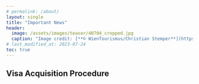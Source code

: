 ```yaml
---
# permalink: /about/
layout: single
title: "Important News"
header:
  image: /assets/images/teaser/40704_cropped.jpg
  caption: "Image credit: [**© WienTourismus/Christian Stemper**](https://foto.wien.info/Bild/Imperial/45013)"
# last_modified_at: 2023-07-24
toc: true
---
```


## Visa Acquisition Procedure
<!-- 
Due to the strict immigration policy of the Japanese government, every foreign participant is required to acquire a visa by submitting the following materials to the participants' local Japanese embassy:

1. Valid passport and visa
2. [Visa application form](https://www.mofa.go.jp/mofaj/files/000124525.pdf) to enter Japan
3. Certificate for ERFS registration by the symposium organizer (details are described [here](https://www.mofa.go.jp/ca/fna/page22e_000921.html)
4. Extra documents for participants from specific countries (described below)

Regarding the certificate for ERFS registration, the organizer requires all onsite participants from foreign countries to submit this [form](https://docs.google.com/forms/d/e/1FAIpQLSfRBYN5PNx5T5kEdmpuvgnz_Wnq6eG9zvx_Gr8UDMGifjRudw/viewform?usp=sf_link) so that the organizer can register the participants on ERFS.   The organizer will promptly provide the certificate of ERFS registration as a PDF file when it is ready.

Also, participants from specific countries (at least China) require extra documents including an invitation letter, itinerary in Japan, certificate of residence, letter of guarantee, documents summarizing the symposium, and certificate of employment of the general chair. Please submit this [form](https://docs.google.com/forms/d/e/1FAIpQLSfHAVug6Akqp8m10xFRG69RW16vfKmLQkhSHwwU38LJSbTFKQ/viewform?usp=sf_link) if you need these documents. Remark that we charge the document posting fee as explained on the registration page because we must send the documents via postal mail. We will start the document preparation when the transaction for the document posting fee is completed.

Each country of the Japanese embassy has a different immigration policy as described on the following [page](https://www.mofa.go.jp/j_info/visit/visa/index.html).
Meanwhile, the Japanese embassy strongly suggests participants contacting their local Japanese embassy and clarify what materials they need to submit to acquire the visa by participants themselves.  Also, the immigration policy of each country of the Japanese embassy occasionally changes. It is important to clarify by participants themselves. -->

